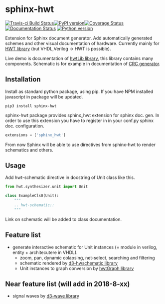 # sphinx-hwt

[![Travis-ci Build Status](https://travis-ci.org/Nic30/sphinx-hwt.png?branch=master)](https://travis-ci.org/Nic30/sphinx-hwt)[![PyPI version](https://badge.fury.io/py/sphinx-hwt.svg)](http://badge.fury.io/py/sphinx-hwt)[![Coverage Status](https://coveralls.io/repos/github/Nic30/sphinx-hwt/badge.svg?branch=master)](https://coveralls.io/github/Nic30/sphinx-hwt?branch=master)[![Documentation Status](https://readthedocs.org/projects/sphinx-hwt/badge/?version=latest)](http://sphinx-hwt.readthedocs.io/en/latest/?badge=latest)
[![Python version](https://img.shields.io/pypi/pyversions/sphinx-hwt.svg)](https://img.shields.io/pypi/pyversions/sphinx-hwt.svg)

Extension for Sphinx document generator. Add automatically generated schemes and other visual documentation of hardware.
Currently mainly for [HWT library](https://github.com/Nic30/hwt.git) (but VHDL,Verilog -> HWT is possible).

Live demo is documentation of [hwtLib library](https://github.com/Nic30/hwtLib), this library contains many components. Schematic is for example in documentation of [CRC generator](http://hwtlib.readthedocs.io/en/latest/_static/schematic_viewer/schematic_viewer.html?schematic=../../_static/hwt_schematics/hwtLib.logic.crc.Crc.json).


## Installation
Install as standard python package, using pip. If you have NPM installed javascript in package will be updated.
```
pip3 install sphinx-hwt
```

sphinx-hwt package provides sphinx_hwt extension for sphinx doc. gen. In order to use this extension you have to register in in your conf.py sphinx doc. configuration.

``` python
extensions = ['sphinx_hwt']
```

From now Sphinx will be able to use directives from sphinx-hwt to render schematics and others.



## Usage

Add hwt-schematic directive in docstring of Unit class like this.

```python
from hwt.synthesizer.unit import Unit

class ExampleCls0(Unit):
    """
    .. hwt-schematic::
    """
```

Link on schematic will be added to class documentation.



## Feature list
* generate interactive schematic for Unit instances (= module in verilog, entity + architecutere in VHDL).
  * zoom, pan, dynamic colapsing, net-select, searching and filtering
  * schematic rendered by [d3-hwschematic library](https://github.com/Nic30/d3-hwschematic)
  * Unit instances to graph conversion by [hwtGraph library](https://github.com/Nic30/hwtGraph)

## Near feature list (will add in 2018-8-xx)
* signal waves by [d3-wave library](https://github.com/Nic30/d3-wave)
